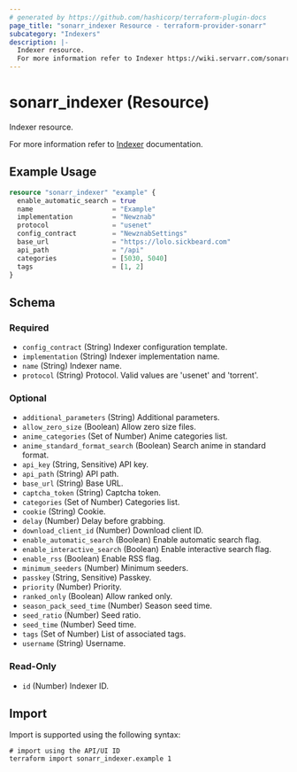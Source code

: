 ```yaml
---
# generated by https://github.com/hashicorp/terraform-plugin-docs
page_title: "sonarr_indexer Resource - terraform-provider-sonarr"
subcategory: "Indexers"
description: |-
  Indexer resource.
  For more information refer to Indexer https://wiki.servarr.com/sonarr/settings#indexers documentation.
---
```


# sonarr_indexer (Resource)

<!-- subcategory:Indexers -->Indexer resource.
For more information refer to [Indexer](https://wiki.servarr.com/sonarr/settings#indexers) documentation.

## Example Usage

```terraform
resource "sonarr_indexer" "example" {
  enable_automatic_search = true
  name                    = "Example"
  implementation          = "Newznab"
  protocol                = "usenet"
  config_contract         = "NewznabSettings"
  base_url                = "https://lolo.sickbeard.com"
  api_path                = "/api"
  categories              = [5030, 5040]
  tags                    = [1, 2]
}
```

<!-- schema generated by tfplugindocs -->
## Schema

### Required

- `config_contract` (String) Indexer configuration template.
- `implementation` (String) Indexer implementation name.
- `name` (String) Indexer name.
- `protocol` (String) Protocol. Valid values are 'usenet' and 'torrent'.

### Optional

- `additional_parameters` (String) Additional parameters.
- `allow_zero_size` (Boolean) Allow zero size files.
- `anime_categories` (Set of Number) Anime categories list.
- `anime_standard_format_search` (Boolean) Search anime in standard format.
- `api_key` (String, Sensitive) API key.
- `api_path` (String) API path.
- `base_url` (String) Base URL.
- `captcha_token` (String) Captcha token.
- `categories` (Set of Number) Categories list.
- `cookie` (String) Cookie.
- `delay` (Number) Delay before grabbing.
- `download_client_id` (Number) Download client ID.
- `enable_automatic_search` (Boolean) Enable automatic search flag.
- `enable_interactive_search` (Boolean) Enable interactive search flag.
- `enable_rss` (Boolean) Enable RSS flag.
- `minimum_seeders` (Number) Minimum seeders.
- `passkey` (String, Sensitive) Passkey.
- `priority` (Number) Priority.
- `ranked_only` (Boolean) Allow ranked only.
- `season_pack_seed_time` (Number) Season seed time.
- `seed_ratio` (Number) Seed ratio.
- `seed_time` (Number) Seed time.
- `tags` (Set of Number) List of associated tags.
- `username` (String) Username.

### Read-Only

- `id` (Number) Indexer ID.

## Import

Import is supported using the following syntax:

```shell
# import using the API/UI ID
terraform import sonarr_indexer.example 1
```
